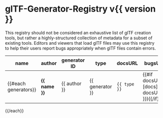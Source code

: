 # glTF-Generator-Registry v{{ version }}

This registry should not be considered an exhaustive list of glTF creation
tools, but rather a highly-structured collection of metadata for a subset of
existing tools. Editors and viewers that load glTF files may use this registry
to help their users report bugs appropriately when glTF files contain errors.

<!--

  **NOTICE:** This file is generated automatically from `registry.json`.
  Please do not edit this file directly.

-->

| name | author | generator ID | type | docsURL | bugsURL | bugsText |
|-----------|------|--------|------|---------|---------|----------|
{{#each generators}}| **{{ name }}** | {{ author }} | {{ generator }} | `{{ type }}` | {{#if docsURL}}[docs]({{ docsURL }}){{/if}} | {{#if bugsURL}}[bugs]({{ bugsURL }}){{/if}} | {{ bugsText }} |
{{/each}}
